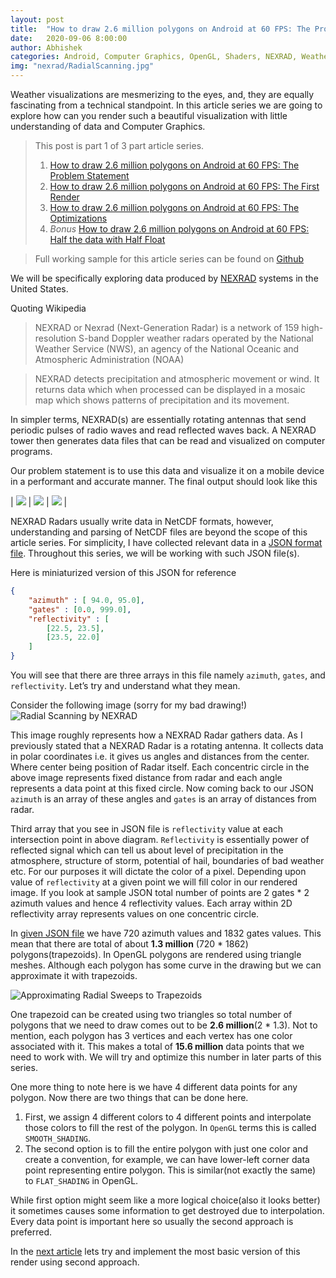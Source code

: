 ```yaml
---
layout: post
title:  "How to draw 2.6 million polygons on Android at 60 FPS: The Problem Statement"
date:   2020-09-06 8:00:00
author: Abhishek
categories: Android, Computer Graphics, OpenGL, Shaders, NEXRAD, Weather Visualization, Rendering, 3D
img: "nexrad/RadialScanning.jpg"
---
```


Weather visualizations are mesmerizing to the eyes, and, they are equally fascinating from a technical standpoint. In this article series we are going to explore how can you render such a beautiful visualization with little understanding of data and Computer Graphics.

> This post is part 1 of 3 part article series.
> 1. [How to draw 2.6 million polygons on Android at 60 FPS: The Problem Statement]({{site.url}}/draw-2.6-million-polygons-at-60fps-android)
> 2. [How to draw 2.6 million polygons on Android at 60 FPS: The First Render]({{site.url}}/draw-2.6-million-polygons-at-60fps-first-render)
> 3. [How to draw 2.6 million polygons on Android at 60 FPS: The Optimizations]({{site.url}}/draw-2.6-million-polygons-at-60fps-optimize)
> 4. *Bonus* [How to draw 2.6 million polygons on Android at 60 FPS: Half the data with Half Float]({{site.url}}/draw-2.6-million-polygons-at-60fps-half-float)

> Full working sample for this article series can be found on [Github](https://github.com/abhishekBansal/nexrad-render/tree/master)

We will be specifically exploring data produced by [NEXRAD](https://en.wikipedia.org/wiki/NEXRAD) systems in the United States.

Quoting Wikipedia 
> NEXRAD or Nexrad (Next-Generation Radar) is a network of 159 high-resolution S-band Doppler weather radars operated by the National Weather Service (NWS), an agency of the National Oceanic and Atmospheric Administration (NOAA)

> NEXRAD detects precipitation and atmospheric movement or wind. It returns data which when processed can be displayed in a mosaic map which shows patterns of precipitation and its movement.

In simpler terms, NEXRAD(s) are essentially rotating antennas that send periodic pulses of radio waves and read reflected waves back. A NEXRAD tower then generates data files that can be read and visualized on computer programs.

Our problem statement is to use this data and visualize it on a mobile device in a performant and accurate manner.
The final output should look like this

| ![](/assets/images/nexrad/L2_rendering1.png) | ![](/assets/images/nexrad/L2_rendering2.png) | ![](/assets/images/nexrad/L2_rendering3.png) |


NEXRAD Radars usually write data in NetCDF formats, however, understanding and parsing of NetCDF files are beyond the scope of this article series. For simplicity, I have collected relevant data in a [JSON format file](https://github.com/abhishekBansal/nexrad-render/blob/master/app/src/main/res/raw/l2_data.json). Throughout this series, we will be working with such JSON file(s).

Here is miniaturized version of this JSON for reference
```json
{
    "azimuth" : [ 94.0, 95.0],
    "gates" : [0.0, 999.0],
    "reflectivity" : [
        [22.5, 23.5],
        [23.5, 22.0]
    ]
}
```

You will see that there are three arrays in this file namely `azimuth`, `gates`, and `reflectivity`. Let’s try and understand what they mean.

Consider the following image (sorry for my bad drawing!)
![Radial Scanning by NEXRAD](/assets/images/nexrad/RadialScanning.jpg)

This image roughly represents how a NEXRAD Radar gathers data. As I previously stated that a NEXRAD Radar is a rotating antenna. It collects data in polar coordinates i.e. it gives us angles and distances from the center. Where center being position of Radar itself. Each concentric circle in the above image represents fixed distance from radar and each angle represents a data point at this fixed circle. Now coming back to our JSON `azimuth` is an array of these angles and `gates` is an array of distances from radar.

Third array that you see in JSON file is `reflectivity` value at each intersection point in above diagram. `Reflectivity` is essentially power of reflected signal which can tell us about level of precipitation in the atmosphere, structure of storm, potential of hail, boundaries of bad weather etc. For our purposes it will dictate the color of a pixel. Depending upon value of `reflectivity` at a given point we will fill color in our rendered image. If you look at sample JSON total number of points are 2 gates * 2 azimuth values and hence 4 reflectivity values. Each array within 2D reflectivity array represents values on one concentric circle.

In [given JSON file]() we have 720 azimuth values and 1832 gates values. This mean that there are total of about **1.3 million** (720 * 1862) polygons(trapezoids). In OpenGL polygons are rendered using triangle meshes. Although each polygon has some curve in the drawing but we can approximate it with trapezoids.

![Approximating Radial Sweeps to Trapezoids](/assets/images/nexrad//ArcToTrapezoid.jpg)

One trapezoid can be created using two triangles so total number of polygons that we need to draw comes out to be **2.6 million**(2 * 1.3). Not to mention, each polygon has 3 vertices and each vertex has one color associated with it. This makes a total of **15.6 million** data points that we need to work with. We will try and optimize this number in later parts of this series.

One more thing to note here is we have 4 different data points for any polygon. Now there are two things that can be done here. 
1. First, we assign 4 different colors to 4 different points and interpolate those colors to fill the rest of the polygon. In `OpenGL` terms this is called `SMOOTH_SHADING`. 
2. The second option is to fill the entire polygon with just one color and create a convention, for example, we can have lower-left corner data point representing entire polygon. This is similar(not exactly the same) to `FLAT_SHADING` in OpenGL.

While first option might seem like a more logical choice(also it looks better) it sometimes causes some information to get destroyed due to interpolation. Every data point is important here so usually the second approach is preferred.

In the [next article]({{site.url}}/draw-2.6-million-polygons-at-60fps-first-render) lets try and implement the most basic version of this render using second approach.